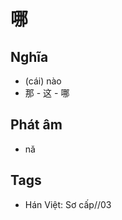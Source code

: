 # 哪

## Nghĩa
* (cái) nào
* 那 - 这 - 哪

## Phát âm
* nǎ

## Tags
* Hán Việt: Sơ cấp//03

<script>window.HANZI_FIELD='哪';</script>
